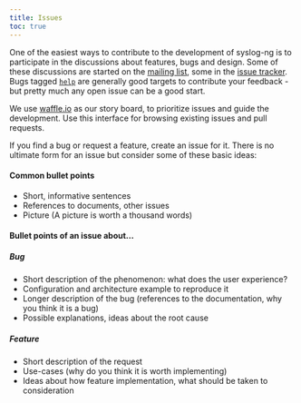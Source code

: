 ```yaml
---
title: Issues
toc: true
---
```


[ar:irc]: irc://chat.freenode.net/#syslog-ng
[ar:mailing-list]: http://lists.balabit.com/mailman/listinfo/syslog-ng
[ar:issue-tracker]: https://github.com/balabit/syslog-ng/issues
[ar:issues:help]: https://github.com/balabit/syslog-ng/labels/help
[ar:waffle]: https://waffle.io/balabit/syslog-ng
[ar:travis]: https://travis-ci.org/algernon/syslog-ng/

One of the easiest ways to contribute to the development of syslog-ng
is to participate in the discussions about features, bugs and design.
Some of these discussions are started on the
[mailing list][ar:mailing-list], some in the
[issue tracker][ar:issue-tracker]. Bugs tagged
[`help`][ar:issues:help] are generally good targets to contribute your
feedback - but pretty much any open issue can be a good start.

We use [waffle.io][ar:waffle] as our story board, to prioritize issues
and guide the development. Use this interface for browsing existing
issues and pull requests.

If you find a bug or request a feature, create an issue for it.
There is no ultimate form for an issue but consider some of these basic ideas: 

#### Common bullet points
* Short, informative sentences
* References to documents, other issues
* Picture (A picture is worth a thousand words)

#### Bullet points of an issue about...

##### Bug
* Short description of the phenomenon: what does the user experience?
* Configuration and architecture example to reproduce it
* Longer description of the bug (references to the documentation, why you think it is a bug)
* Possible explanations, ideas about the root cause

##### Feature
* Short description of the request
* Use-cases (why do you think it is worth implementing)
* Ideas about how feature implementation, what should be taken to consideration
